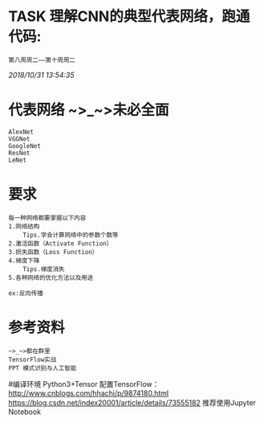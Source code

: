 # TASK 理解CNN的典型代表网络，跑通代码: 
	
	第八周周二——第十周周二 

*2018/10/31 13:54:35*  


# 代表网络 	~>_~>未必全面 
	AlexNet 
	VGGNet
	GoogleNet
	ResNet
	LeNet	
# 要求 
	每一种网络都要掌握以下内容 
	1.网络结构	   
		Tips.学会计算网络中的参数个数等  
	2.激活函数（Activate Function） 
	3.损失函数（Loss Function） 
	4.梯度下降  
		Tips.梯度消失   
    5.各种网络的优化方法以及用途 

	ex:反向传播 

# 参考资料 
	~>_~>都在群里 
	TensorFlow实战 
	PPT 模式识别与人工智能 
 
#编译环境
	Python3+Tensor 
	配置TensorFlow： 
	http://www.cnblogs.com/hhachi/p/9874180.html 
	https://blog.csdn.net/index20001/article/details/73555182 
	推荐使用Jupyter Notebook 